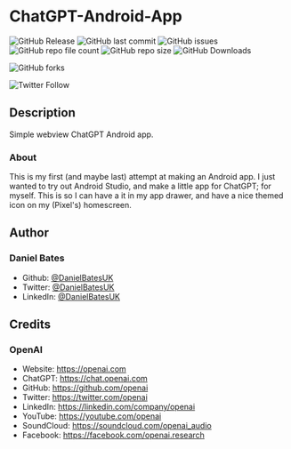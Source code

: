 # ChatGPT-Android-App

![GitHub Release](https://img.shields.io/github/v/release/DanielBatesUK/chatgpt-android-app
) ![GitHub last commit](https://img.shields.io/github/last-commit/DanielBatesUK/chatgpt-android-app
) ![GitHub issues](https://img.shields.io/github/issues-raw/DanielBatesUK/chatgpt-android-app
) ![GitHub repo file count](https://img.shields.io/github/directory-file-count/DanielBatesUK/chatgpt-android-app
) ![GitHub repo size](https://img.shields.io/github/repo-size/DanielBatesUK/chatgpt-android-app
) ![GitHub Downloads](https://img.shields.io/github/downloads/DanielBatesUK/chatgpt-android-app/total
)

![GitHub forks](https://img.shields.io/github/forks/DanielBatesUK/chatgpt-android-app?style=social)

![Twitter Follow](https://img.shields.io/twitter/follow/DanielBatesUK?style=social)

## Description

Simple webview ChatGPT Android app.

### About

This is my first (and maybe last) attempt at making an Android app. I just wanted to try out Android Studio, and make a little app for ChatGPT; for myself. This is so I can have a it in my app drawer, and have a nice themed icon on my (Pixel's) homescreen.

## Author

### **Daniel Bates**

- Github: [@DanielBatesUK](https://github.com/DanielBatesUK)
- Twitter: [@DanielBatesUK](https://twitter.com/DanielBatesUK)
- LinkedIn: [@DanielBatesUK](https://linkedin.com/in/DanielBatesUK)

## Credits

### **OpenAI**

- Website: https://openai.com
- ChatGPT: https://chat.openai.com
- GitHub: https://github.com/openai
- Twitter: https://twitter.com/openai
- LinkedIn: https://linkedin.com/company/openai
- YouTube: https://youtube.com/openai
- SoundCloud: https://soundcloud.com/openai_audio
- Facebook: https://facebook.com/openai.research
